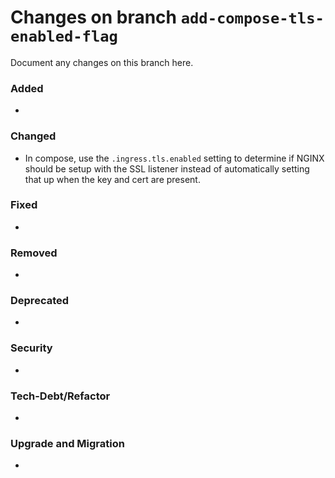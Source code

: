 # Changes on branch `add-compose-tls-enabled-flag`
Document any changes on this branch here.
### Added
- 

### Changed
-  In compose, use the `.ingress.tls.enabled` setting to determine if NGINX should be setup with the SSL listener instead of automatically setting that up when the key and cert are present.

### Fixed
- 

### Removed
- 

### Deprecated
- 

### Security
- 

### Tech-Debt/Refactor
- 

### Upgrade and Migration
- 
